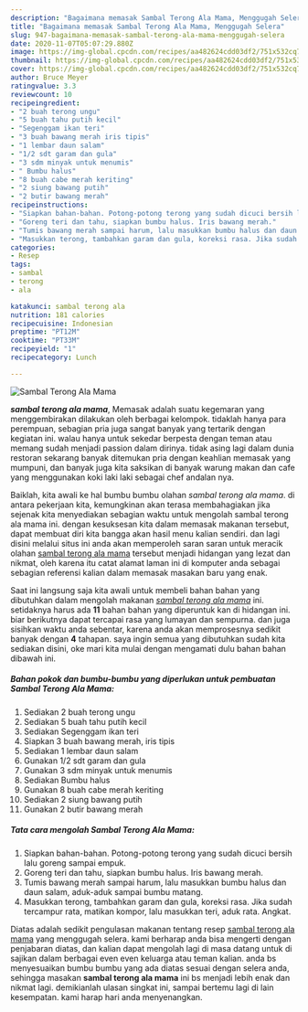 ```yaml
---
description: "Bagaimana memasak Sambal Terong Ala Mama, Menggugah Selera"
title: "Bagaimana memasak Sambal Terong Ala Mama, Menggugah Selera"
slug: 947-bagaimana-memasak-sambal-terong-ala-mama-menggugah-selera
date: 2020-11-07T05:07:29.880Z
image: https://img-global.cpcdn.com/recipes/aa482624cdd03df2/751x532cq70/sambal-terong-ala-mama-foto-resep-utama.jpg
thumbnail: https://img-global.cpcdn.com/recipes/aa482624cdd03df2/751x532cq70/sambal-terong-ala-mama-foto-resep-utama.jpg
cover: https://img-global.cpcdn.com/recipes/aa482624cdd03df2/751x532cq70/sambal-terong-ala-mama-foto-resep-utama.jpg
author: Bruce Meyer
ratingvalue: 3.3
reviewcount: 10
recipeingredient:
- "2 buah terong ungu"
- "5 buah tahu putih kecil"
- "Segenggam ikan teri"
- "3 buah bawang merah iris tipis"
- "1 lembar daun salam"
- "1/2 sdt garam dan gula"
- "3 sdm minyak untuk menumis"
- " Bumbu halus"
- "8 buah cabe merah keriting"
- "2 siung bawang putih"
- "2 butir bawang merah"
recipeinstructions:
- "Siapkan bahan-bahan. Potong-potong terong yang sudah dicuci bersih lalu goreng sampai empuk."
- "Goreng teri dan tahu, siapkan bumbu halus. Iris bawang merah."
- "Tumis bawang merah sampai harum, lalu masukkan bumbu halus dan daun salam, aduk-aduk sampai bumbu matang."
- "Masukkan terong, tambahkan garam dan gula, koreksi rasa. Jika sudah tercampur rata, matikan kompor, lalu masukkan teri, aduk rata. Angkat."
categories:
- Resep
tags:
- sambal
- terong
- ala

katakunci: sambal terong ala 
nutrition: 181 calories
recipecuisine: Indonesian
preptime: "PT12M"
cooktime: "PT33M"
recipeyield: "1"
recipecategory: Lunch

---
```



![Sambal Terong Ala Mama](https://img-global.cpcdn.com/recipes/aa482624cdd03df2/751x532cq70/sambal-terong-ala-mama-foto-resep-utama.jpg)

<b><i>sambal terong ala mama</i></b>, Memasak adalah suatu kegemaran yang menggembirakan dilakukan oleh berbagai kelompok. tidaklah hanya para perempuan, sebagian pria juga sangat banyak yang tertarik dengan kegiatan ini. walau hanya untuk sekedar berpesta dengan teman atau memang sudah menjadi passion dalam dirinya. tidak asing lagi dalam dunia restoran sekarang banyak ditemukan pria dengan keahlian memasak yang mumpuni, dan banyak juga kita saksikan di banyak warung makan dan cafe yang menggunakan koki laki laki sebagai chef andalan nya.

Baiklah, kita awali ke hal bumbu bumbu olahan <i>sambal terong ala mama</i>. di antara pekerjaan kita, kemungkinan akan terasa membahagiakan jika sejenak kita menyediakan sebagian waktu untuk mengolah sambal terong ala mama ini. dengan kesuksesan kita dalam memasak makanan tersebut, dapat membuat diri kita bangga akan hasil menu kalian sendiri. dan lagi disini melalui situs ini anda akan memperoleh saran saran untuk meracik olahan <u>sambal terong ala mama</u> tersebut menjadi hidangan yang lezat dan nikmat, oleh karena itu catat alamat laman ini di komputer anda sebagai sebagian referensi kalian dalam memasak masakan baru yang enak.




Saat ini langsung saja kita awali untuk membeli bahan bahan yang dibutuhkan dalam mengolah makanan <u><i>sambal terong ala mama</i></u> ini. setidaknya harus ada <b>11</b> bahan bahan yang diperuntuk kan di hidangan ini. biar berikutnya dapat tercapai rasa yang lumayan dan sempurna. dan juga sisihkan waktu anda sebentar, karena anda akan memprosesnya sedikit banyak dengan <b>4</b> tahapan. saya ingin semua yang dibutuhkan sudah kita sediakan disini, oke mari kita mulai dengan mengamati dulu bahan bahan dibawah ini.

<!--inarticleads1-->

##### Bahan pokok dan bumbu-bumbu yang diperlukan untuk pembuatan Sambal Terong Ala Mama:

1. Sediakan 2 buah terong ungu
1. Sediakan 5 buah tahu putih kecil
1. Sediakan Segenggam ikan teri
1. Siapkan 3 buah bawang merah, iris tipis
1. Sediakan 1 lembar daun salam
1. Gunakan 1/2 sdt garam dan gula
1. Gunakan 3 sdm minyak untuk menumis
1. Sediakan  Bumbu halus
1. Gunakan 8 buah cabe merah keriting
1. Sediakan 2 siung bawang putih
1. Gunakan 2 butir bawang merah




<!--inarticleads2-->

##### Tata cara mengolah Sambal Terong Ala Mama:

1. Siapkan bahan-bahan. Potong-potong terong yang sudah dicuci bersih lalu goreng sampai empuk.
1. Goreng teri dan tahu, siapkan bumbu halus. Iris bawang merah.
1. Tumis bawang merah sampai harum, lalu masukkan bumbu halus dan daun salam, aduk-aduk sampai bumbu matang.
1. Masukkan terong, tambahkan garam dan gula, koreksi rasa. Jika sudah tercampur rata, matikan kompor, lalu masukkan teri, aduk rata. Angkat.




Diatas adalah sedikit pengulasan makanan tentang resep <u>sambal terong ala mama</u> yang menggugah selera. kami berharap anda bisa mengerti dengan penjabaran diatas, dan kalian dapat mengolah lagi di masa datang untuk di sajikan dalam berbagai even even keluarga atau teman kalian. anda bs menyesuaikan bumbu bumbu yang ada diatas sesuai dengan selera anda, sehingga masakan <b>sambal terong ala mama</b> ini bs menjadi lebih enak dan nikmat lagi. demikianlah ulasan singkat ini, sampai bertemu lagi di lain kesempatan. kami harap hari anda menyenangkan.
